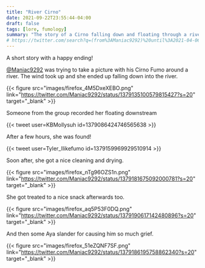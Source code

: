 ```yaml
---
title: "River Cirno"
date: 2021-09-22T23:55:44-04:00
draft: false
tags: [lore, fumology]
summary: "The story of a Cirno falling down and floating through a river."
# https://twitter.com/search?q=(from%3AManiac9292)%20until%3A2021-04-06%20since%3A2021-04-04&src=typed_query&f=live
---
```


A short story with a happy ending!

[@Maniac9292](https://twitter.com/Maniac9292) was trying to take a picture with his Cirno Fumo around a river. The wind took up and she ended up falling down into the river.

{{< figure src="images/firefox_4M5DxeXEBO.png" link="https://twitter.com/Maniac9292/status/1379135100579815427?s=20" target="_blank" >}}

Someone from the group recorded her floating downstream

{{< tweet user=KBMollysuh id=1379086424746565638 >}}

After a few hours, she was found!

{{< tweet user=Tyler_Ilikefumo id=1379159969929510914 >}}

Soon after, she got a nice cleaning and drying.

{{< figure src="images/firefox_nTg96OZS1n.png" link="https://twitter.com/Maniac9292/status/1379181675092000781?s=20" target="_blank" >}}

She got treated to a nice snack afterwards too.

{{< figure src="images/firefox_aq5P53F0DQ.png" link="https://twitter.com/Maniac9292/status/1379190617142480896?s=20" target="_blank" >}}

And then some Aya slander for causing him so much grief.

{{< figure src="images/firefox_51eZQNF7SF.png" link="https://twitter.com/Maniac9292/status/1379186195758862340?s=20" target="_blank" >}}



